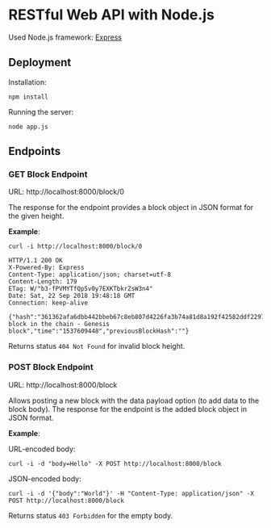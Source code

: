# RESTful Web API with Node.js

Used Node.js framework: [Express](https://expressjs.com/)

## Deployment

Installation:

```
npm install
```

Running the server:

```
node app.js
```

## Endpoints

### GET Block Endpoint

URL: http://localhost:8000/block/0

The response for the endpoint provides a block object in JSON format for the given height.

**Example**:

`curl -i http://localhost:8000/block/0`

```
HTTP/1.1 200 OK
X-Powered-By: Express
Content-Type: application/json; charset=utf-8
Content-Length: 179
ETag: W/"b3-fPVMYTfQp5v0y7EXKTbkrZsW3n4"
Date: Sat, 22 Sep 2018 19:48:18 GMT
Connection: keep-alive

{"hash":"361362afa6dbb442bbeb67c8eb807d4226fa3b74a81d8a192f42582ddf2297f1","height":0,"body":"First block in the chain - Genesis block","time":"1537609448","previousBlockHash":""}
```

Returns status `404 Not Found` for invalid block height.

### POST Block Endpoint

URL: http://localhost:8000/block

Allows posting a new block with the data payload option (to add data to the block body). The response for the endpoint is the added block object in JSON format.

**Example**:

URL-encoded body:

`curl -i -d "body=Hello" -X POST http://localhost:8000/block`

JSON-encoded body:

`curl -i -d '{"body":"World"}' -H "Content-Type: application/json" -X POST http://localhost:8000/block`

Returns status `403 Forbidden` for the empty body.
